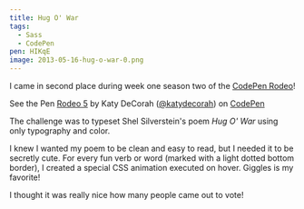 ```yaml
---
title: Hug O' War
tags:
  - Sass
  - CodePen
pen: HIKqE
image: 2013-05-16-hug-o-war-0.png
---
```


I came in second place during week one season two of the [CodePen Rodeo](http://blog.codepen.io/rodeo/season-two/)!

<p data-height="500" data-theme-id="97" data-slug-hash="HIKqE" data-user="katydecorah" data-default-tab="result" class='codepen'>See the Pen <a href='http://codepen.io/katydecorah/pen/HIKqE'>Rodeo 5</a> by Katy DeCorah (<a href='http://codepen.io/katydecorah'>@katydecorah</a>) on <a href='http://codepen.io'>CodePen</a></p>

The challenge was to typeset Shel Silverstein's poem _Hug O' War_ using only typography and color.

I knew I wanted my poem to be clean and easy to read, but I needed it to be secretly cute. For every fun verb or word (marked with a light dotted bottom border), I created a special CSS animation executed on hover. Giggles is my favorite!

I thought it was really nice how many people came out to vote!
